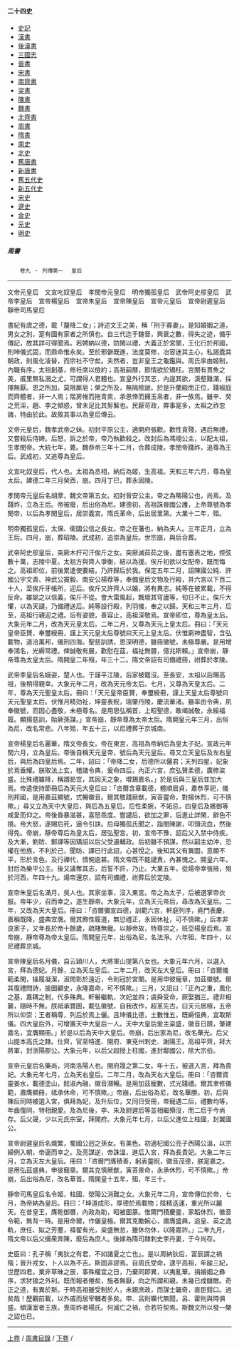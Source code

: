  



#### 二十四史

*   [史記](../a01/a01.md)
*   [漢書](../a02/a02.md)
*   [後漢書](../a03/a03.md)
*   [三國志](../a04/a04.md)
*   [晉書](../a05/a05.md)
*   [宋書](../a06/a06.md)
*   [南齊書](../a07/a07.md)
*   [梁書](../a08/a08.md)
*   [陳書](../a09/a09.md)
*   [魏書](../a10/a10.md)
*   [北齊書](../a11/a11.md)
*   [周書](../a12/a12.md)
*   [隋書](../a13/a13.md)
*   [南史](../a14/a14.md)
*   [北史](../a15/a15.md)
*   [舊唐書](../a16/a16.md)
*   [新唐書](../a17/a17.md)
*   [舊五代史](../a18/a18.md)
*   [新五代史](../a19/a19.md)
*   [宋史](../a20/a20.md)
*   [遼史](../a21/a21.md)
*   [金史](../a22/a22.md)
*   [元史](../a23/a23.md)
*   [明史](../a24/a24.md)


##### 周書
　　`卷九 ‧ 列傳第一`　
	`皇后`

* * *

文帝元皇后　文宣叱奴皇后　孝閔帝元皇后　明帝獨孤皇后　武帝阿史郍皇后　武帝李皇后　宣帝楊皇后　宣帝朱皇后　宣帝陳皇后　宣帝元皇后　宣帝尉遲皇后　靜帝司馬皇后

書紀有虞之德，載「釐降二女」；詩述文王之美，稱「刑于寡妻」。是知婚姻之道，男女之別，寔有國有家者之所慎也。自三代迄于魏晉，興衰之數，得失之迹，備乎傳記，故其詳可得聞焉。若娉納以德，防閑以禮，大義正於宮闈，王化行於邦國，則坤儀式固，而鼎命惟永矣。至於邪僻既進，法度莫修，冶容迷其主心，私謁蠹其朝政，則風化凌替，而宗社不守矣。夫然者，豈非皇王之龜鑑與。周氏率由姬制，內職有序。太祖創基，修衽席以儉約；高祖嗣曆，節情欲於矯枉。宮闈有貫魚之美，戚里無私溺之尤，可謂得人君體也。宣皇外行其志，內逞其欲，溪壑難滿，採擇無厭。恩之所加，莫限厮皂；榮之所及，無隔險詖。於是升蘭殿而正位，踐椒庭而齊體者，非一人焉；階房帷而拖青紫，承恩倖而擁玉帛者，非一族焉。雖辛、癸之荒淫，趙、李之傾惑，曾未足比其髣髴也。民厭苛政，弊事寔多，太祖之祚忽諸，特由於此。故敘其事以為皇后傳云。

文帝元皇后，魏孝武帝之妹。初封平原公主，適開府張歡。歡性貪殘，遇后無禮，又嘗殺后侍婢。后怒，訴之於帝，帝乃執歡殺之。改封后為馮翊公主，以配太祖，生孝閔帝。大統七年，薨。魏恭帝三年十二月，合葬成陵。孝閔帝踐祚，追尊為王后。武成初，又追尊為皇后。

文宣叱奴皇后，代人也。太祖為丞相，納后為姬，生高祖。天和三年六月，尊為皇太后。建德二年三月癸酉，崩。四月丁巳，葬永固陵。

孝閔帝元皇后名胡摩，魏文帝第五女。初封晉安公主。帝之為略陽公也，尚焉。及踐祚，立為王后。帝被廢，后出俗為尼。建德初，高祖誅晉國公護，上帝尊號為孝閔帝，以后為孝閔皇后，居崇義宮。隋氏革命，后出居里第。大業十二年，殂。

明帝獨孤皇后，太保、衞國公信之長女。帝之在藩也，納為夫人。三年正月，立為王后。四月，崩，葬昭陵。武成初，追崇為皇后。世宗崩，與后合葬。

武帝阿史郍皇后，突厥木扞可汗俟斤之女。突厥滅茹茹之後，盡有塞表之地，控弦數十萬，志陵中夏。太祖方與齊人爭衡，結以為援。俟斤初欲以女配帝，既而悔之。高祖即位，前後累遣使要結，乃許歸后於我。保定五年二月，詔陳國公純、許國公宇文貴、神武公竇毅、南安公楊荐等，奉備皇后文物及行殿，并六宮以下百二十人，至俟斤牙帳所，迎后。俟斤又許齊人以婚，將有異志。純等在彼累載，不得反命。雖諭之以信義，俟斤不從。會大雷風起，飄壞其穹廬等，旬日不止。俟斤大懼，以為天譴，乃備禮送后。純等設行殿，列羽儀，奉之以歸。天和三年三月，后至，高祖行親迎之禮。后有姿貌，善容止，高祖深敬焉。宣帝即位，尊為皇太后。大象元年二月，改為天元皇太后。二年二月，又尊為天元上皇太后。冊曰：「天元皇帝臣贇，奉璽綬冊，謹上天元皇太后尊號曰天元上皇太后。伏惟窮神盡智，含弘載物，道洽萬邦，儀刑四海。聖慈訓誘，恩深明德，雖冊徽號，未極尊嚴。是用增奉鴻名，光縟常禮。俾誠敬有展，歡慰在茲，福祉無疆，億兆斯賴。」宣帝崩，靜帝尊為太皇太后。隋開皇二年殂，年三十二。隋文帝詔有司備禮冊，祔葬於孝陵。

武帝李皇后名娥姿，楚人也。于謹平江陵，后家被籍沒。至長安，太祖以后賜高祖，後稍得親幸。大象元年二月，改為天元帝太后。七月，又尊為天皇太后。二年，尊為天元聖皇太后。冊曰：「天元皇帝臣贇，奉璽綬冊，謹上天皇太后尊號曰天元聖皇太后。伏惟月精効祉，坤靈表貺，瑞肇丹陵，慶流華渚。雖率由令典，夙奉徽號，而因心盡敬，未極尊名。是用思弘稱首，上昭聖德，敢竭誠敬，永綏福履。顯揚慈訓，貽厥孫謀。」宣帝崩，靜帝尊為太帝太后。隋開皇元年三月，出俗為尼，改名常悲。八年殂，年五十三，以尼禮葬于京城南。

宣帝楊皇后名麗華，隋文帝長女。帝在東宮，高祖為帝納后為皇太子妃。宣政元年閏六月，立為皇后。帝後自稱天元皇帝，號后為天元皇后。尋又立天皇后及左右皇后，與后為四皇后焉。二年，詔曰：「帝降二女，后德所以儷君；天列四星，妃象於焉垂耀。朕取法上玄，稽諸令典，爰命四后，內正六宮，庶弘贊柔德，廣修粢盛。比殊禮雖降，稱謂曷宜，其因天之象，增錫嘉名。」於是后與三皇后並加大焉。帝遣使持節冊后為天元大皇后曰：「咨爾含章載德，體順居貞，肅恭享祀，儀刑邦國，是用嘉茲顯號，式暢徽音。爾其敬踐厥猷，寅荅靈命，對揚休烈，可不慎歟。」尋又立為天中大皇后，與后為五皇后。后性柔婉，不妬忌，四皇后及嬪御等咸愛而仰之。帝後昏暴滋甚，喜怒乖度。嘗譴后，欲加之罪，后進止詳閑，辭色不撓。帝大怒，遂賜后死，逼令引訣。后母獨孤氏聞之，詣閤陳謝，叩頭流血，然後得免。帝崩，靜帝尊后為皇太后，居弘聖宮。初，宣帝不豫，詔后父入禁中侍疾。及大漸，劉昉、鄭譯等因矯詔以后父受遺輔政。后初雖不預謀，然以嗣主幼沖，恐權在他族，不利於己，聞昉、譯已行此詔，心甚悅之。後知其父有異圖，意頗不平，形於言色。及行禪代，憤惋逾甚。隋文帝既不能譴責，內甚愧之。開皇六年，封后為樂平公主。後又議奪其志，后誓不許，乃止。大業五年，從煬帝幸張掖，殂於河西，年四十九。煬帝還京，詔有司備禮，祔葬后於定陵。

宣帝朱皇后名滿月，吳人也。其家坐事，沒入東宮。帝之為太子，后被選掌帝衣服。帝年少，召而幸之，遂生靜帝。大象元年，立為天元帝后，尋改為天皇后。二年，又改為天大皇后。冊曰：「咨爾彌宣四德，訓範六宮，軒庭列序，堯門表慶，嘉稱既降，盛典宜膺。爾其飾性履道，無愆禮正，永固休祉，可不慎歟。」后本非良家子，又年長於帝十餘歲，疏賤無寵。以靜帝故，特尊崇之，班亞楊皇后焉。宣帝崩，靜帝尊為帝太皇后。隋開皇元年，出俗為尼，名法淨。六年殂，年四十，以尼禮葬京城。

宣帝陳皇后名月儀，自云潁川人，大將軍山提第八女也。大象元年六月，以選入宮，拜為德妃。月餘，立為天左皇后。二年二月，改天左大皇后。冊曰：「咨爾儀範柔閑，操履凝潔，淑問彰於遠近，令則冠於宮闈。是用申彼寵章，加茲徽號。爾其復禮問詩，披圖顧史，永隆嘉命，可不慎歟。」三月，又詔曰：「正內之重，風化之基，嘉耦之制，代多殊典。軒嚳繼軌，次妃並四；虞舜受命，厥娶猶三。禮非相襲，隨時不無。朕祗承寶圖，載弘徽號，自我改作，超革先古。曰天元居極，五帝所以仰崇；王者稱尊，列后於焉上儷。且坤儀比德，土數惟五，既縟恒典，宜取斯儀。四大皇后外，可增置天中大皇后一人。天中大皇后爰主粢盛，徽音日躋，肇建嘉名，宜膺顯冊。」於是以后為天中大皇后。帝崩，后出家為尼，改名華光。后父山提本高氏之隸。仕齊，官至特進、開府、東兗州刺史、謝陽王。高祖平齊，拜大將軍，封浙陽郡公。大象元年，以后父超授上柱國，進封鄅國公，除大宗伯。

宣帝元皇后名藥尚，河南洛陽人也。開府晟之第二女。年十五，被選入宮，拜為貴妃。大象元年七月，立為天右皇后。二年二月，改為天右大皇后。冊曰：「咨爾資靈姜水，載德塗山，懿淑內融，徽音潛暢。是用加茲寵數，式光踐禮。爾其聿修儀範，肅膺顯冊，祗承休命，可不慎歟。」帝崩，后出俗為尼，改名華勝。初，后與陳后同時被選入宮，俱拜為妃，及升后位，又同日受冊，帝寵遇二后，禮數均等，年齒復同，特相親愛。及為尼後，李、朱及尉遲后等並相繼殞沒，而二后于今尚存。后父晟，少以元氏宗室，拜開府。大象元年七月，以后父進位上柱國，封翼國公。

宣帝尉遲皇后名熾繁，蜀國公迥之孫女。有美色。初適杞國公亮子西陽公溫，以宗婦例入朝，帝逼而幸之。及亮謀逆，帝誅溫，進后入宮，拜為長貴妃。大象二年三月，立為天左大皇后。冊曰：「咨爾門膺積善，躬表靈貺，徽音茂德，朕寔嘉之。是用弘茲盛典，申彼寵章。爾其克慎厥猷，寅荅景命，永承休烈，可不慎歟。」帝崩，后出俗為尼，改名華首。隋開皇十五年，殂，年三十。

靜帝司馬皇后名令姬，柱國、滎陽公消難之女。大象元年二月，宣帝傳位於帝，七月，為帝納為皇后。冊曰：「坤道成形，厚德於焉載物；陰精迭運，重光所以麗天。在昔皇王，膺乾御曆，內政為助，昭被圖篆。惟爾門積慶靈，家韜休烈，徽音令範，無背一時。是用命爾，作儷皇極。爾其克勵婉心，肅膺盛典，追皇、英之逸軌，庶任、姒之芳塵，褘翟有光，粢盛無怠，雖休勿休，以隆嘉祚。」二年九月，隋文帝以后父擁衆奔陳，廢后為庶人。後嫁為隋司隸刺史李丹妻，于今尚存。

史臣曰：孔子稱「夷狄之有君，不如諸夏之亡也」。是以周納狄后，富辰謂之禍階；晉升戎女，卜人以為不吉。斯固非謬焉。自周氏受命，逮乎高祖，年踰三紀，世歷四君。業非草昧之辰，事殊權宜之日，乃棄同即異，以夷亂華。捐婚姻之彝序，求犲狼之外利。既而報者倦矣，施者無厭，向之所謂和親，未幾已成讎敵。奇正之道，有異於斯。于時高祖雖受制於人，未親庶政，而謀士韞奇，直臣鉗口。過矣哉！歷觀前載，以外戚而居宰輔者多矣。申、呂則曠代無聞，呂、霍則與時俱盛。傾漢室者王族，喪周祚者楊氏。何滅亡之禍，合若符契焉。斯魏文所以發一槩之詔也已。

* * *

 [上卷](008.md) /  [周書目錄](a12.md) / [下卷](010.md) /			  

    